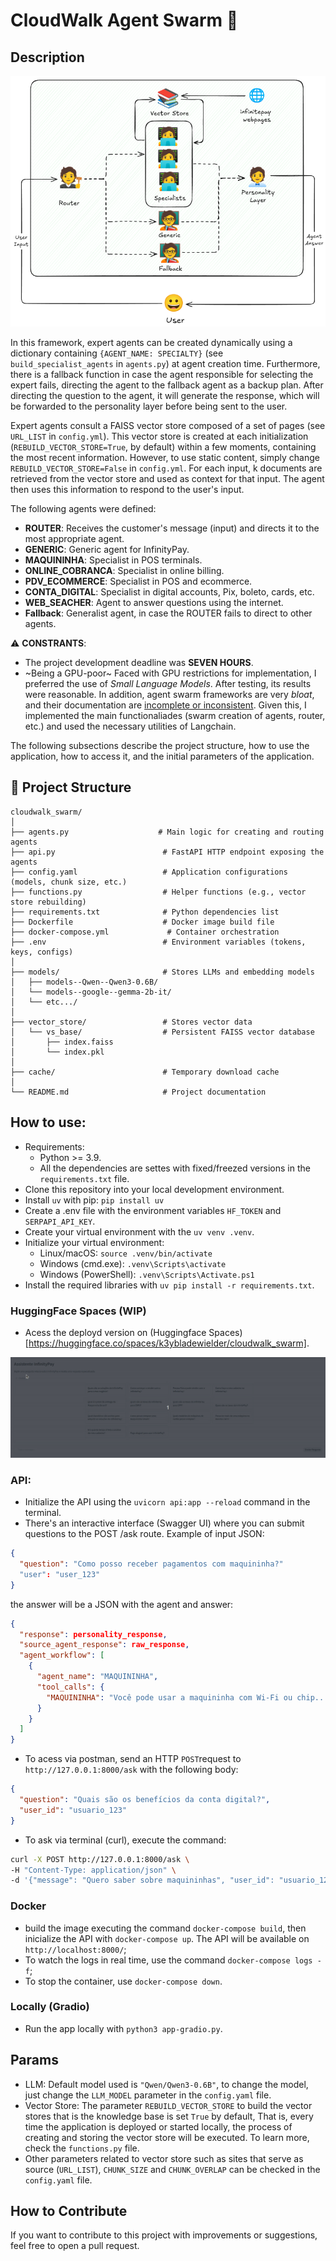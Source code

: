 # CloudWalk Agent Swarm 🐝
## Description
<img src="framework.png"> 

In this framework, expert agents can be created dynamically using a dictionary containing ``{AGENT_NAME: SPECIALTY}`` (see ``build_specialist_agents`` in ``agents.py``) at agent creation time. Furthermore, there is a fallback function in case the agent responsible for selecting the expert fails, directing the agent to the fallback agent as a backup plan. After directing the question to the agent, it will generate the response, which will be forwarded to the personality layer before being sent to the user.

Expert agents consult a FAISS vector store composed of a set of pages (see ``URL_LIST`` in ``config.yml``). This vector store is created at each initialization (``REBUILD_VECTOR_STORE=True``, by default) within a few moments, containing the most recent information. However, to use static content, simply change ``REBUILD_VECTOR_STORE=False`` in ``config.yml``. For each input, k documents are retrieved from the vector store and used as context for that input. The agent then uses this information to respond to the user's input.

The following agents were defined:
- **ROUTER**: Receives the customer's message (input) and directs it to the most appropriate agent.
- **GENERIC**: Generic agent for InfinityPay.
- **MAQUININHA**: Specialist in POS terminals.
- **ONLINE_COBRANCA**: Specialist in online billing.
- **PDV_ECOMMERCE**: Specialist in POS and ecommerce.
- **CONTA_DIGITAL**: Specialist in digital accounts, Pix, boleto, cards, etc.
- **WEB_SEACHER**: Agent to answer questions using the internet.
- **Fallback**: Generalist agent, in case the ROUTER fails to direct to other agents.

⚠️ **CONSTRANTS**: 
- The project development deadline was **SEVEN HOURS**.
- ~Being a GPU-poor~ Faced with GPU restrictions for implementation, I preferred the use of *Small Language Models*. After testing, its results were reasonable. In addition, agent swarm frameworks are very _bloat_, and their documentation are [incomplete or inconsistent](https://aiebr.substack.com/p/voce-nao-precisa-de-aum-framework). Given this, I implemented the main functionaliades (swarm creation of agents, router, etc.) and used the necessary utilities of Langchain.

The following subsections describe the project structure, how to use the application, how to access it, and the initial parameters of the application.

## 📂 Project Structure

```
cloudwalk_swarm/
│
├── agents.py                    # Main logic for creating and routing agents
├── api.py                        # FastAPI HTTP endpoint exposing the agents
├── config.yaml                   # Application configurations (models, chunk size, etc.)
├── functions.py                  # Helper functions (e.g., vector store rebuilding)
├── requirements.txt              # Python dependencies list
├── Dockerfile                    # Docker image build file
├── docker-compose.yml             # Container orchestration
├── .env                          # Environment variables (tokens, keys, configs)
│
├── models/                       # Stores LLMs and embedding models
│   ├── models--Qwen--Qwen3-0.6B/ 
│   └── models--google--gemma-2b-it/
│   └── etc.../
│
├── vector_store/                 # Stores vector data
│   └── vs_base/                  # Persistent FAISS vector database
│       ├── index.faiss
│       └── index.pkl
│
├── cache/                        # Temporary download cache
│
└── README.md                     # Project documentation
```

## How to use:
- Requirements:
  - Python >= 3.9.
  - All the dependencies are settes with fixed/freezed versions in the ``requirements.txt`` file.
- Clone this repository into your local development environment.
- Install ``uv`` with pip: ``pip install uv``
- Create a .env file with the environment variables ``HF_TOKEN`` and ``SERPAPI_API_KEY``.
- Create your virtual environment with the ``uv venv .venv``.
- Initialize your virtual environment:
  - Linux/macOS: ``source .venv/bin/activate``
  - Windows (cmd.exe): ``.venv\Scripts\activate``
  - Windows (PowerShell): ``.venv\Scripts\Activate.ps1``
- Install the required libraries with ``uv pip install -r requirements.txt``.

### HuggingFace Spaces (WIP)
- Acess the deployd version on (Huggingface Spaces)[https://huggingface.co/spaces/k3ybladewielder/cloudwalk_swarm]. 
<img src="demo2.gif"> 

### API:
- Initialize the API using the ``uvicorn api:app --reload`` command in the terminal.
- There's an interactive interface (Swagger UI) where you can submit questions to the POST /ask route. Example of input JSON:

```json
{
  "question": "Como posso receber pagamentos com maquininha?"
  "user": "user_123"
}

```
the answer will be a JSON with the agent and answer:

```json
{
  "response": personality_response,
  "source_agent_response": raw_response,
  "agent_workflow": [
    {
      "agent_name": "MAQUININHA",
      "tool_calls": {
        "MAQUININHA": "Você pode usar a maquininha com Wi-Fi ou chip..."
      }
    }
  ]
}

```

- To acess via postman, send an HTTP ``POST``request to ``http://127.0.0.1:8000/ask`` with the following body:

```json
{
  "question": "Quais são os benefícios da conta digital?",
  "user_id": "usuario_123"
}
```

- To ask via terminal (curl), execute the command:

```bash
curl -X POST http://127.0.0.1:8000/ask \
-H "Content-Type: application/json" \
-d '{"message": "Quero saber sobre maquininhas", "user_id": "usuario_123"}'
```

### Docker
- build the image executing the command ``docker-compose build``, then inicialize the API with ``docker-compose up``. The API will be available on ``http://localhost:8000/``;
- To watch the logs in real time, use the command ``docker-compose logs -f``;
- To stop the container, use ``docker-compose down``.

### Locally (Gradio)
- Run the app locally with ``python3 app-gradio.py``.

## Params
- LLM: Default model used is ``"Qwen/Qwen3-0.6B"``, to change the model, just change the ```LLM_MODEL``` parameter in the ```config.yaml``` file.
- Vector Store: The parameter ``REBUILD_VECTOR_STORE`` to build the vector stores that is the knowledge base is set ``True`` by default, That is, every time the application is deployed or started locally, the process of creating and storing the vector store will be executed. To learn more, check the ``functions.py`` file.
- Other parameters related to vector store such as sites that serve as source (``URL_LIST``), ``CHUNK_SIZE`` and ``CHUNK_OVERLAP`` can be checked in the ``config.yaml`` file.

## How to Contribute
If you want to contribute to this project with improvements or suggestions, feel free to open a pull request.  
